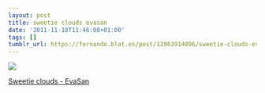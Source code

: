 ```yaml
---
layout: post
title: sweetie clouds evasan
date: '2011-11-18T11:46:08+01:00'
tags: []
tumblr_url: https://fernando.blat.es/post/12963914896/sweetie-clouds-evasan
---
```

 ![](/tumblr_files/tumblr_luur8wwC6G1qz4y16o1_640.jpg)  

[Sweetie clouds - EvaSan](http://flic.kr/p/aFAFya)
